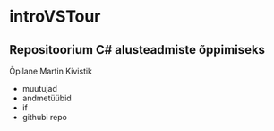 # introVSTour
Repositoorium C# alusteadmiste õppimiseks
-------------------------------------------
Õpilane Martin Kivistik

- muutujad
- andmetüübid
- if
- githubi repo
